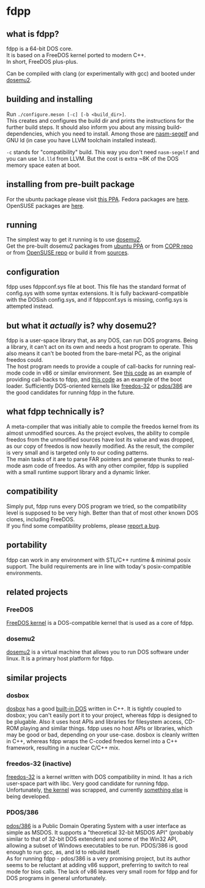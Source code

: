 # fdpp

## what is fdpp?
fdpp is a 64-bit DOS core.<br/>
It is based on a FreeDOS kernel ported to modern C++.<br/>
In short, FreeDOS plus-plus.

Can be compiled with clang (or experimentally with gcc) and booted under
[dosemu2](https://github.com/dosemu2/dosemu2).

## building and installing
Run `./configure.meson [-c] [-b <build_dir>]`.<br/>
This creates and configures the build dir and prints
the instructions for the further build steps. It should also inform
you about any missing build-dependencies, which you need to install.
Among those are
[nasm-segelf](https://github.com/stsp/nasm-segelf)
and GNU ld (in case you have LLVM toolchain installed instead).

`-c` stands for "compatibility" build. This way you don't need `nasm-segelf`
and you can use `ld.lld` from LLVM. But the cost is extra ~8K of
the DOS memory space eaten at boot.

## installing from pre-built package
For the ubuntu package please visit
[this PPA](https://code.launchpad.net/~dosemu2/+archive/ubuntu/ppa).
Fedora packages are
[here](https://copr.fedorainfracloud.org/coprs/stsp/dosemu2).
OpenSUSE packages are
[here](https://download.opensuse.org/repositories/home:/stsp2/openSUSE_Tumbleweed).

## running
The simplest way to get it running is to use
[dosemu2](https://github.com/dosemu2/dosemu2).<br/>
Get the pre-built dosemu2 packages from
[ubuntu PPA](https://code.launchpad.net/~dosemu2/+archive/ubuntu/ppa)
or from
[COPR repo](https://copr.fedorainfracloud.org/coprs/stsp/dosemu2)
or from
[OpenSUSE repo](https://download.opensuse.org/repositories/home:/stsp2/openSUSE_Tumbleweed)
or build it from
[sources](https://github.com/dosemu2/dosemu2).

## configuration
fdpp uses fdppconf.sys file at boot. This file has
the standard format of config.sys with some syntax
extensions. It is fully backward-compatible with the
DOSish config.sys, and if fdppconf.sys is missing,
config.sys is attempted instead.

## but what it *actually* is? why dosemu2?
fdpp is a user-space library that, as any DOS, can
run DOS programs. Being a library, it can't act on
its own and needs a host program to operate. This
also means it can't be booted from the bare-metal
PC, as the original freedos could.<br/>
The host program needs to provide a couple of
call-backs for running real-mode code in v86 or
similar environment. See
[this code](https://github.com/stsp/dosemu2/blob/devel/src/plugin/fdpp/fdpp.c)
as an example of providing call-backs to fdpp, and
[this code](https://github.com/stsp/dosemu2/blob/devel/src/plugin/fdpp/boot.c)
as an example of the boot loader.
Sufficiently DOS-oriented kernels like
[freedos-32](http://freedos-32.sourceforge.net/)
or
[pdos/386](http://pdos.sourceforge.net/)
are the good candidates for running fdpp in the future.

## what fdpp technically is?
A meta-compiler that was initially able to compile the
freedos kernel from its almost unmodified sources.
As the project evolves, the ability to compile freedos
from the unmodified sources have lost its value and was
dropped, as our copy of freedos is now heavily modified.
As the result, the compiler is very small and is targeted
only to our coding patterns.<br/>
The main tasks of it are to parse FAR pointers and generate
thunks to real-mode asm code of freedos. As with any other
compiler, fdpp is supplied with a small runtime support
library and a dynamic linker.

## compatibility
Simply put, fdpp runs every DOS program we tried, so the
compatibility level is supposed to be very high. Better
than that of most other known DOS clones, including FreeDOS.<br/>
If you find some compatibility problems, please
[report a bug](https://github.com/dosemu2/fdpp/issues).

## portability
fdpp can work in any environment with STL/C++ runtime & minimal
posix support.
The build requirements are in line with today's posix-compatible
environments.

## related projects
### FreeDOS
[FreeDOS kernel](http://www.fdos.org/kernel/) is a
DOS-compatible kernel that is used as a core of fdpp.

### dosemu2
[dosemu2](https://github.com/dosemu2/dosemu2)
is a virtual machine that allows you to run DOS software under linux.
It is a primary host platform for fdpp.

## similar projects
### dosbox
[dosbox](https://www.dosbox.com/) has a good
[built-in DOS](https://sourceforge.net/p/dosbox/code-0/HEAD/tree/dosbox/trunk/src/dos/)
written in C++. It is tightly coupled to dosbox; you can't
easily port it to your project, whereas fdpp is designed to
be plugable. Also it uses host APIs and libraries for
filesystem access, CD-ROM playing and similar things. fdpp
uses no host APIs or libraries, which may be good or bad,
depending on your use-case. dosbox is cleanly written in C++,
whereas fdpp wraps the C-coded freedos kernel into a C++ framework,
resulting in a nuclear C/C++ mix.

### freedos-32 (inactive)
[freedos-32](http://freedos-32.sourceforge.net/) is a
kernel written with DOS compatibility in mind. It has a
rich user-space part with libc. Very good candidate for
running fdpp. Unfortunately,
[the kernel](https://sourceforge.net/p/freedos-32/code/HEAD/tree/trunk/)
was scrapped, and currently
[something else](https://github.com/salvois/kernel)
is being developed.

### PDOS/386
[pdos/386](http://pdos.sourceforge.net/)
is a Public Domain Operating System with a user interface as simple
as MSDOS.
It supports a "theoretical 32-bit MSDOS API" (probably similar to
that of 32-bit DOS extenders) and some of the Win32 API, allowing
a subset of Windows executables to be run. PDOS/386 is good enough to
run gcc, as, and ld to rebuild itself.<br/>
As for running fdpp - pdos/386 is a very promising project, but
its author seems to be reluctant at adding v86 support, preferring
to switch to real mode for bios calls. The lack of v86 leaves very
small room for fdpp and for DOS programs in general unfortunately.
